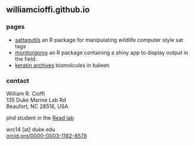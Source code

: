 ## williamcioffi.github.io 

### pages
- [sattagutils](https://williamcioffi.github.io/sattagutils)
	an R package for manipulating wildlife computer style sat tags
- [monitorgonio](https://williamcioffi.github.io/monitorgonio)
	an R package containing a shiny app to display output in the field.
- [keratin archives](https://williamcioffi.github.io/keras)
	biomolcules in baleen

### contact
William R. Cioffi<br />
135 Duke Marine Lab Rd<br />
Beaufort, NC 28516, USA<br />

phd student in the [Read lab](https://sites.nicholas.duke.edu/read/)

wrc14 [at] duke.edu<br />
[orcid.org/0000-0003-1182-8578](https://orcid.org/0000-0003-1182-8578)

